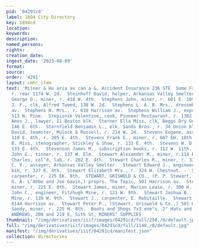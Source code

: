 ```yaml
---
pid: '04291cd'
label: 1894 City Directory
key: 1894cd
location: 
keywords: 
description: 
named_persons: 
rights: 
creation_date: 
ingest_date: '2023-08-09'
format: 
source: 
order: '4291'
layout: cmhc_item
text: 'Milner & Hu aria av can a &, Accident Insurance 236 STE  Some Frank W., lab,
  r. rear 1174 W. 2d.  Steinhoff David, helper, Arkansas Valley Smelter.  Stephens
  George D., miner, r. 418 W. 4th.  Stephens John, miner, r. 601 E. 10th.  Stephens
  J. F., clk, Alfred Tweed, 138 W. 2d.  Stephens L. A. B. Mrs., dressmkr, 711 Harrison
  av.  Stephens N. Mrs., r. 610 Harrison av.  Stephens William J., expressman, r.
  513 N. Pine.  Stepisnik Valentine, cook, Pioneer Restaurant, r. 1382 W. 3d.  Sterling
  Amos J., lawyer, 11 Boston blk.  Sterner Ella Miss, clk, Beggs Dry Goods Co., r.
  146 E. 6th.  Sternfield Benjamin L., elk, Sands Bros., r. 34 Union blk.  Stevens
  David, teamster, Mulock & Russell, r. 214 W. 2d.  Stevens Eugene, assayer and chemist,
  110 E. 4th, r. 205 E. 4th.  Stevens Frank E., miner, r. 607 EH. 10th.  Stevens Lillian
  B. Miss, stenographer, Stickley & Shaw, r. 133 E. 4th.  Stevens W. D. Mrzs., r.
  133 E. 4th.  Stevenson James M., subscription books, r. 112 W. 11th.  Stevenson
  John G., tinner, r. 137 W. Elm.  Stewart Alexander M., miner, r.114 EK. 9th.  Stewart
  Charles, col’d, lab, r. 202 E. 4th.  Stewart Charles R., miner, r. 330 EK. 3d.  Stewart
  C. V., assayer, Arkansas Valley Smelter.  Stewart Edward J., engineer, Keystone
  bik, r. 327 E. 4th.  Stewart Elizabeth Mrs., r. 324 W. Chestnut. -  Stewart Geddie,
  carpenter, r. 225 EK. 8th.  STEWART, GRISWOLD & CO., (P. P. Stewart, Howard Griswold,
  G. A. L’Abbe and Joe Gavin,) proprs. The Topic, 501 Harrison av.  Stewart Hugh D.,
  miner, r. 225 E. 8th.  Stewart James, miner, Marian Lease, r. 300 H. 6th.  Stewart
  John C., engineer, Fitzhugh Mine, r. 121 W. 9th.  Stewart Joshua B., engineer, Fitzhugh
  Mine, r. 139 W. 9th.  Stewart J., carpenter, E. Robitaille.  Stewart M. Mrs., r.
  6144 Harrison av.  Stewart Peter P., (Stewart, Griswold & Co.,) 501 Harri- son av.  Stewart
  Sandy, miner, r. 225 H. 8th.  Boots and Shogs 7x3 ene"s. 2" Hats and Coe     EH,
  ANDREWS, 208 and 219 E, Sith St, MINERS’ SUPPLIES    '
thumbnail: "/img/derivatives/iiif/images/04291cd/full/250,/0/default.jpg"
full: "/img/derivatives/iiif/images/04291cd/full/1140,/0/default.jpg"
manifest: "/img/derivatives/iiif/04291cd/manifest.json"
collection: directories
---
```

